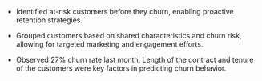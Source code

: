 * Identified at-risk customers before they churn, enabling proactive retention strategies.

* Grouped customers based on shared characteristics and churn risk, allowing for targeted marketing and engagement efforts.

* Observed 27% churn rate last month. Length of the contract and tenure of the customers were key factors in predicting churn behavior.
